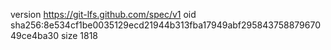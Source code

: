 version https://git-lfs.github.com/spec/v1
oid sha256:8e534cf1be0035129ecd21944b313fba17949abf29584375887967049ce4ba30
size 1818
